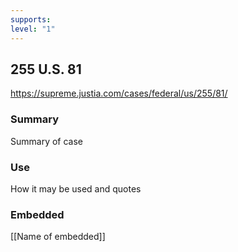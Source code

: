 ```yaml
---
supports: 
level: "1"
---
```


## 255 U.S. 81

https://supreme.justia.com/cases/federal/us/255/81/

### Summary

Summary of case

### Use

How it may be used and quotes

### Embedded

[[Name of embedded]]
